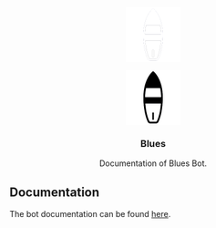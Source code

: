    <p align="center"><img align="center" width="96" src="./.github/img/logo-white.png#gh-dark-mode-only"/></p>
   <p align="center"><img align="center" width="96" src="./.github/img/logo-black.png#gh-light-mode-only"/></p>
   <h3 align="center">Blues</h3>

  </a>
</p>

<p align="center">
  Documentation of Blues Bot.
</p>

## Documentation

The bot documentation can be found [here](https://trello.com/b/UMZEp3Lv/documentation-de-blues).
